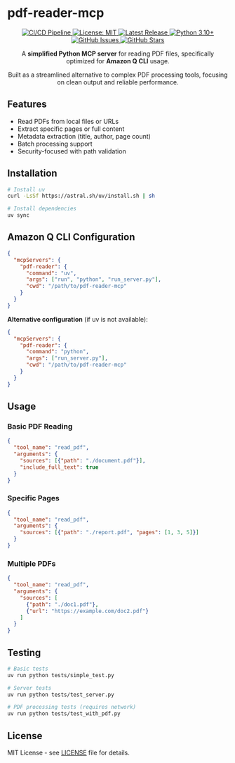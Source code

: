 # pdf-reader-mcp

<!-- Badges -->
<p align="center">
  <a href="https://github.com/tsaol/pdf-reader-mcp/actions/workflows/ci.yml">
    <img src="https://github.com/tsaol/pdf-reader-mcp/actions/workflows/ci.yml/badge.svg" alt="CI/CD Pipeline">
  </a>
  <a href="https://github.com/tsaol/pdf-reader-mcp/blob/main/LICENSE">
    <img src="https://img.shields.io/badge/License-MIT-yellow.svg" alt="License: MIT">
  </a>
  <a href="https://github.com/tsaol/pdf-reader-mcp/releases">
    <img src="https://img.shields.io/github/v/release/tsaol/pdf-reader-mcp" alt="Latest Release">
  </a>
  <a href="https://www.python.org/downloads/">
    <img src="https://img.shields.io/badge/python-3.10%2B-blue.svg" alt="Python 3.10+">
  </a>
  <a href="https://github.com/tsaol/pdf-reader-mcp/issues">
    <img src="https://img.shields.io/github/issues/tsaol/pdf-reader-mcp" alt="GitHub Issues">
  </a>
  <a href="https://github.com/tsaol/pdf-reader-mcp/stargazers">
    <img src="https://img.shields.io/github/stars/tsaol/pdf-reader-mcp" alt="GitHub Stars">
  </a>
</p>

<!-- Project Description -->
<p align="center">
  A <strong>simplified Python MCP server</strong> for reading PDF files, specifically optimized for <strong>Amazon Q CLI</strong> usage.
</p>

<p align="center">
  Built as a streamlined alternative to complex PDF processing tools, focusing on clean output and reliable performance.
</p>

## Features

- Read PDFs from local files or URLs
- Extract specific pages or full content
- Metadata extraction (title, author, page count)
- Batch processing support
- Security-focused with path validation

## Installation

```bash
# Install uv
curl -LsSf https://astral.sh/uv/install.sh | sh

# Install dependencies
uv sync
```

## Amazon Q CLI Configuration

```json
{
  "mcpServers": {
    "pdf-reader": {
      "command": "uv",
      "args": ["run", "python", "run_server.py"],
      "cwd": "/path/to/pdf-reader-mcp"
    }
  }
}
```

**Alternative configuration** (if uv is not available):
```json
{
  "mcpServers": {
    "pdf-reader": {
      "command": "python",
      "args": ["run_server.py"],
      "cwd": "/path/to/pdf-reader-mcp"
    }
  }
}
```

## Usage

### Basic PDF Reading
```json
{
  "tool_name": "read_pdf",
  "arguments": {
    "sources": [{"path": "./document.pdf"}],
    "include_full_text": true
  }
}
```

### Specific Pages
```json
{
  "tool_name": "read_pdf",
  "arguments": {
    "sources": [{"path": "./report.pdf", "pages": [1, 3, 5]}]
  }
}
```

### Multiple PDFs
```json
{
  "tool_name": "read_pdf",
  "arguments": {
    "sources": [
      {"path": "./doc1.pdf"},
      {"url": "https://example.com/doc2.pdf"}
    ]
  }
}
```

## Testing

```bash
# Basic tests
uv run python tests/simple_test.py

# Server tests
uv run python tests/test_server.py

# PDF processing tests (requires network)
uv run python tests/test_with_pdf.py
```

## License

MIT License - see [LICENSE](LICENSE) file for details.